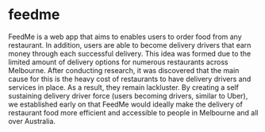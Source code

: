 # feedme
FeedMe is a web app that aims to enables users to order food from any restaurant. In addition, users are able to become delivery drivers that earn money through each successful delivery.  This idea was formed due to the limited amount of delivery options for numerous restaurants across Melbourne. After conducting research, it was discovered that the main cause for this is the heavy cost of restaurants to have delivery drivers and services in place. As a result, they remain lackluster. By creating a self sustaining delivery driver force (users becoming drivers, similar to Uber), we established early on that FeedMe would ideally make the delivery of restaurant food more efficient and accessible to people in Melbourne and all over Australia. 
